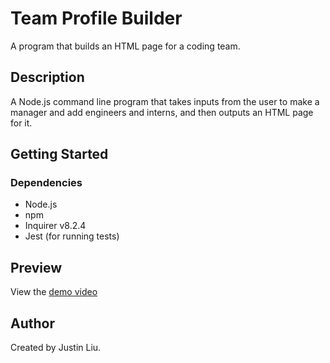 # Team Profile Builder

A program that builds an HTML page for a coding team.

## Description

A Node.js command line program that takes inputs from the user to make a manager and add engineers and interns, and then outputs an HTML page for it.

## Getting Started

### Dependencies

* Node.js
* npm
* Inquirer v8.2.4
* Jest (for running tests)

## Preview

View the [demo video](https://drive.google.com/file/d/1oIUuM-gaaFUL4bXi0QG0Ip9wkOGDDBn1/view)

## Author

Created by Justin Liu.
